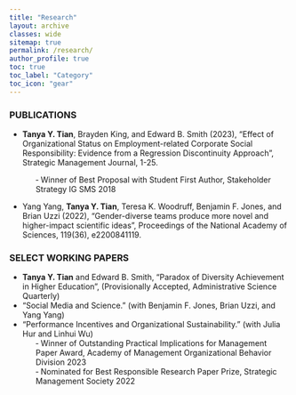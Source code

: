 ```yaml
---
title: "Research"
layout: archive
classes: wide
sitemap: true
permalink: /research/
author_profile: true
toc: true
toc_label: "Category"
toc_icon: "gear"
---
```


### PUBLICATIONS
- <strong>Tanya Y. Tian</strong>, Brayden King, and Edward B. Smith (2023), “Effect of Organizational Status on Employment-related Corporate Social Responsibility: Evidence from a Regression Discontinuity Approach”, Strategic Management Journal, 1-25.
  <br>
  <ol>
  &hyphen; Winner of Best Proposal with Student First Author, Stakeholder Strategy IG SMS 2018
  </ol>

- Yang Yang, <strong>Tanya Y. Tian</strong>, Teresa K. Woodruff, Benjamin F. Jones, and Brian Uzzi (2022), “Gender-diverse teams produce more novel and higher-impact scientific ideas”, Proceedings of the National Academy of Sciences, 119(36), e2200841119.

### SELECT WORKING PAPERS
- <strong>Tanya Y. Tian</strong> and Edward B. Smith, “Paradox of Diversity Achievement in Higher Education”, (Provisionally Accepted, Administrative Science Quarterly)
- “Social Media and Science.” (with Benjamin F. Jones, Brian Uzzi, and Yang Yang)
- “Performance Incentives and Organizational Sustainability.” (with Julia Hur and Linhui Wu)
  <br>
  <ol>
  &hyphen; Winner of Outstanding Practical Implications for Management Paper Award, Academy of Management Organizational Behavior Division 2023
  <br>  
  &hyphen; Nominated for Best Responsible Research Paper Prize, Strategic Management Society 2022  
  </ol>
